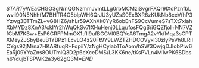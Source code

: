 $START$yWEaCHGG3gN/nQGNzmmJvmtLLg0rbMCMziSvgrFXQr9IXdPznfbLwvii90N5NhhfM7BHTR4O5blpWH6QrJU3yUZsS0ExBXR6zKUkNb8ceVfhP3Yzwg3BTTmZL+vG8HZ6/shLr59AXhXk0YyR6obEnFS9CcVumeS7sTXt7xIahXbMYDz8XnA3/ckIYr2hWqQkSv7IXHuHenj0LLq//fosFQgS/iGQZfjol+NN7VZfCbM7KBw+EsP6GRFPMmOX1tfIl9ufBGCVl0BQYeA6TmgA2vYkfMqz3sCPTXMeyZJSbyBeuB1YBPz1iEcvLO4z20Ft9Y9LWZTZHDCOVyxl30zlyPsVh8LRiICYgs92jM/na7HKARfuqR+FqpiiY/zNgHCyiab1ToAom/hSW3QwjqDJIobPiw6EaRj09YYaZns8OUTmlQ3D2p6cXceDMS/L3KK6ne/tKsPVLn4M1wPK6SDbsn6YdujbTSPWK2a3y62gQ3M=$END$
